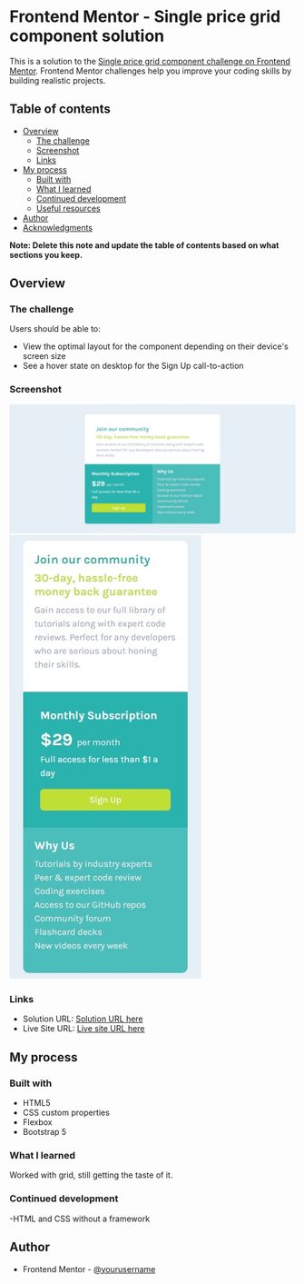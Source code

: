 # Frontend Mentor - Single price grid component solution

This is a solution to the [Single price grid component challenge on Frontend Mentor](https://www.frontendmentor.io/challenges/single-price-grid-component-5ce41129d0ff452fec5abbbc). Frontend Mentor challenges help you improve your coding skills by building realistic projects.

## Table of contents

- [Overview](#overview)
  - [The challenge](#the-challenge)
  - [Screenshot](#screenshot)
  - [Links](#links)
- [My process](#my-process)
  - [Built with](#built-with)
  - [What I learned](#what-i-learned)
  - [Continued development](#continued-development)
  - [Useful resources](#useful-resources)
- [Author](#author)
- [Acknowledgments](#acknowledgments)

**Note: Delete this note and update the table of contents based on what sections you keep.**

## Overview

### The challenge

Users should be able to:

- View the optimal layout for the component depending on their device's screen size
- See a hover state on desktop for the Sign Up call-to-action

### Screenshot

![Desktop](./screenshot_1.jpeg)
![Mobile](./screenshot_2.jpeg)

### Links

- Solution URL: [Solution URL here](https://github.com/ArteiusWorkshop/FM-qr-code-component-main)
- Live Site URL: [Live site URL here](https://fm-qr-code-component-main-i6sb4jfiu-arteiusworkshop.vercel.app/)

## My process

### Built with

- HTML5
- CSS custom properties
- Flexbox
- Bootstrap 5

### What I learned

Worked with grid, still getting the taste of it.

### Continued development

-HTML and CSS without a framework

## Author

- Frontend Mentor - [@yourusername](https://www.frontendmentor.io/profile/ArteiusWasTaken)
